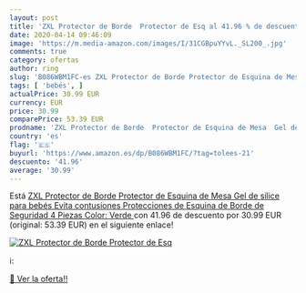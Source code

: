 ```yaml
---
layout: post
title: 'ZXL Protector de Borde  Protector de Esq al 41.96 % de descuento'
date: 2020-04-14 09:46:09
image: 'https://m.media-amazon.com/images/I/31CGBpuYYvL._SL200_.jpg'
comments: true
category: ofertas
author: ring
slug: 'B086WBM1FC-es ZXL Protector de Borde Protector de Esquina de Mesa Gel de...'
tags: [ 'bebés', ]
actualPrice: 30.99 EUR
currency: EUR
price: 30.99
comparePrice: 53.39 EUR
prodname: 'ZXL Protector de Borde  Protector de Esquina de Mesa  Gel de sílice para bebés Evita contusiones Protecciones de Esquina de Borde de Seguridad  4 Piezas   Color: Verde '
country: 'es'
flag: '🇪🇸'
buyurl: 'https://www.amazon.es/dp/B086WBM1FC/?tag=tolees-21'
descuento: '41.96'
average: '30.99'
---
```


Está [ZXL Protector de Borde  Protector de Esquina de Mesa  Gel de sílice para bebés Evita contusiones Protecciones de Esquina de Borde de Seguridad  4 Piezas   Color: Verde ](https://www.amazon.es/dp/B086WBM1FC/?tag=tolees-21) con 41.96 de descuento por 30.99 EUR (original: 53.39 EUR) en el siguiente enlace!

[![ZXL Protector de Borde  Protector de Esq](https://m.media-amazon.com/images/I/31CGBpuYYvL._SL200_.jpg)](https://www.amazon.es/dp/B086WBM1FC/?tag=tolees-21)

ℹ️:


[🛒 Ver la oferta!!](https://www.amazon.es/dp/B086WBM1FC/?tag=tolees-21)
